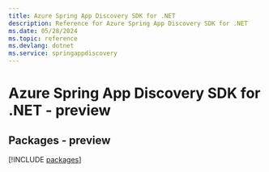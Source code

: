 ```yaml
---
title: Azure Spring App Discovery SDK for .NET
description: Reference for Azure Spring App Discovery SDK for .NET
ms.date: 05/28/2024
ms.topic: reference
ms.devlang: dotnet
ms.service: springappdiscovery
---
```

# Azure Spring App Discovery SDK for .NET - preview
## Packages - preview
[!INCLUDE [packages](spring-app-discovery-index.md)]